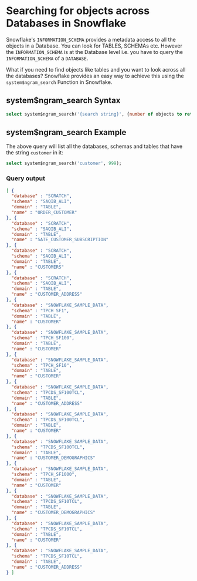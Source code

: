 # Searching for objects across Databases in Snowflake

Snowflake's `INFORMATION_SCHEMA` provides a metadata access to all the objects in a Database. You can look for TABLES, SCHEMAs etc. However the `INFORMATION_SCHEMA` is at the Database level i.e. you have to query the `INFORMATION_SCHEMA` of a `DATABASE`.

What if you need to find objects like tables and you want to look across all the databases? Snowflake provides an easy way to achieve this using the `system$ngram_search` Function in Snowflake. 


## system$ngram_search Syntax
```sql
select system$ngram_search('{search string}', {number of objects to return});
```

## system$ngram_search Example
The above query will list all the databases, schemas and tables that have the string `customer` in it:

```sql
select system$ngram_search('customer', 999);
```

### Query output
```json
[ {
  "database" : "SCRATCH",
  "schema" : "SAQIB_ALI",
  "domain" : "TABLE",
  "name" : "ORDER_CUSTOMER"
}, {
  "database" : "SCRATCH",
  "schema" : "SAQIB_ALI",
  "domain" : "TABLE",
  "name" : "SATE_CUSTOMER_SUBSCRIPTION"
}, {
  "database" : "SCRATCH",
  "schema" : "SAQIB_ALI",
  "domain" : "TABLE",
  "name" : "CUSTOMERS"
}, {
  "database" : "SCRATCH",
  "schema" : "SAQIB_ALI",
  "domain" : "TABLE",
  "name" : "CUSTOMER_ADDRESS"
}, {
  "database" : "SNOWFLAKE_SAMPLE_DATA",
  "schema" : "TPCH_SF1",
  "domain" : "TABLE",
  "name" : "CUSTOMER"
}, {
  "database" : "SNOWFLAKE_SAMPLE_DATA",
  "schema" : "TPCH_SF100",
  "domain" : "TABLE",
  "name" : "CUSTOMER"
}, {
  "database" : "SNOWFLAKE_SAMPLE_DATA",
  "schema" : "TPCH_SF10",
  "domain" : "TABLE",
  "name" : "CUSTOMER"
}, {
  "database" : "SNOWFLAKE_SAMPLE_DATA",
  "schema" : "TPCDS_SF100TCL",
  "domain" : "TABLE",
  "name" : "CUSTOMER_ADDRESS"
}, {
  "database" : "SNOWFLAKE_SAMPLE_DATA",
  "schema" : "TPCDS_SF100TCL",
  "domain" : "TABLE",
  "name" : "CUSTOMER"
}, {
  "database" : "SNOWFLAKE_SAMPLE_DATA",
  "schema" : "TPCDS_SF100TCL",
  "domain" : "TABLE",
  "name" : "CUSTOMER_DEMOGRAPHICS"
}, {
  "database" : "SNOWFLAKE_SAMPLE_DATA",
  "schema" : "TPCH_SF1000",
  "domain" : "TABLE",
  "name" : "CUSTOMER"
}, {
  "database" : "SNOWFLAKE_SAMPLE_DATA",
  "schema" : "TPCDS_SF10TCL",
  "domain" : "TABLE",
  "name" : "CUSTOMER_DEMOGRAPHICS"
}, {
  "database" : "SNOWFLAKE_SAMPLE_DATA",
  "schema" : "TPCDS_SF10TCL",
  "domain" : "TABLE",
  "name" : "CUSTOMER"
}, {
  "database" : "SNOWFLAKE_SAMPLE_DATA",
  "schema" : "TPCDS_SF10TCL",
  "domain" : "TABLE",
  "name" : "CUSTOMER_ADDRESS"
} ]
```

